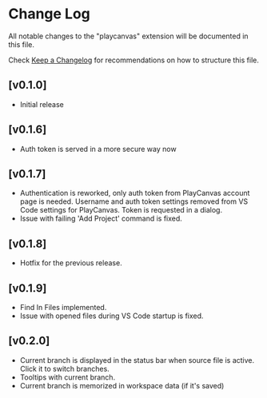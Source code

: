 # Change Log

All notable changes to the "playcanvas" extension will be documented in this file.

Check [Keep a Changelog](http://keepachangelog.com/) for recommendations on how to structure this file.

## [v0.1.0]

- Initial release

## [v0.1.6]

- Auth token is served in a more secure way now

## [v0.1.7]

- Authentication is reworked, only auth token from PlayCanvas account page is needed. Username and auth token settings removed from VS Code settings for PlayCanvas. Token is requested in a dialog.
- Issue with failing 'Add Project' command is fixed.

## [v0.1.8]

- Hotfix for the previous release.

## [v0.1.9]

- Find In Files implemented.
- Issue with opened files during VS Code startup is fixed.

## [v0.2.0]

- Current branch is displayed in the status bar when source file is active. Click it to switch branches.
- Tooltips with current branch.
- Current branch is memorized in workspace data (if it's saved)